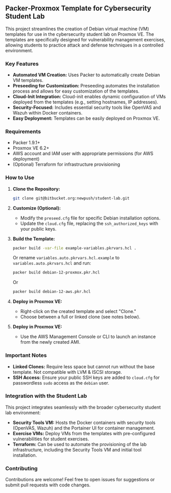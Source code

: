 ## Packer-Proxmox Template for Cybersecurity Student Lab

This project streamlines the creation of Debian virtual machine (VM) templates for use in the cybersecurity student lab on Proxmox VE. The templates are specifically designed for vulnerability management exercises, allowing students to practice attack and defense techniques in a controlled environment.

### Key Features

* **Automated VM Creation:** Uses Packer to automatically create Debian VM templates.
* **Preseeding for Customization:**  Preseeding automates the installation process and allows for easy customization of the templates.
* **Cloud-Init Integration:** Cloud-init enables dynamic configuration of VMs deployed from the templates (e.g., setting hostnames, IP addresses).
* **Security-Focused:** Includes essential security tools like OpenVAS and Wazuh within Docker containers.
* **Easy Deployment:** Templates can be easily deployed on Proxmox VE.

### Requirements

* Packer 1.9.1+
* Proxmox VE 6.2+
* AWS account and IAM user with appropriate permissions (for AWS deployment)
* (Optional) Terraform for infrastructure provisioning

### How to Use

1. **Clone the Repository:**
   ```bash
   git clone git@bitbucket.org:newpush/student-lab.git
   ```

2. **Customize (Optional):**
   * Modify the `preseed.cfg` file for specific Debian installation options.
   * Update the `cloud.cfg` file, replacing the `ssh_authorized_keys` with your public keys.

3. **Build the Template:**
   ```bash
   packer build -var-file example-variables.pkrvars.hcl .
   ```
   Or rename `variables.auto.pkrvars.hcl.example` to `variables.auto.pkrvars.hcl` and run:
   ```bash
   packer build debian-12-proxmox.pkr.hcl
   ```
   Or
   ```bash
   packer build debian-12-aws.pkr.hcl
   ```

4. **Deploy in Proxmox VE:**
   * Right-click on the created template and select "Clone."
   * Choose between a full or linked clone (see notes below).

5. **Deploy in Proxmox VE:**
   * Use the AWS Management Console or CLI to launch an instance from the newly created AMI.

### Important Notes

* **Linked Clones:** Require less space but cannot run without the base template. Not compatible with LVM & ISCSI storage.
* **SSH Access:** Ensure your public SSH keys are added to `cloud.cfg` for passwordless `sudo` access as the `debian` user.

### Integration with the Student Lab

This project integrates seamlessly with the broader cybersecurity student lab environment:

* **Security Tools VM:** Hosts the Docker containers with security tools (OpenVAS, Wazuh) and the Portainer UI for container management.
* **Exercise VMs:** Deploy VMs from the templates with pre-configured vulnerabilities for student exercises.
* **Terraform:** Can be used to automate the provisioning of the lab infrastructure, including the Security Tools VM and initial tool installation.

### Contributing

Contributions are welcome! Feel free to open issues for suggestions or submit pull requests with code changes.
